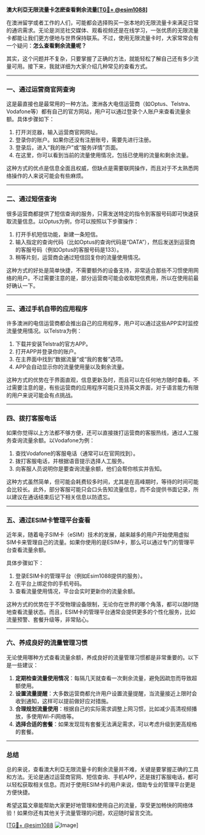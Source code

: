 **澳大利亞无限流量卡怎麽查看剩余流量[[TG💪+ @esim1088](https://t.me/s/esim1088)]**

在澳洲留学或者工作的人们，可能都会选择购买一张本地的无限流量卡来满足日常的通讯需求。无论是浏览社交媒体、观看视频还是在线学习，一张优质的无限流量卡都能让我们更方便地与世界保持联系。不过，使用无限流量卡时，大家常常会有一个疑问：**怎么查看剩余流量呢？**

其实，这个问题并不复杂，只要掌握了正确的方法，就能轻松了解自己还有多少流量可用。接下来，我就详细为大家介绍几种常见的查看方式。

---

### **一、通过运营商官网查询**

这是最直接也是最常用的一种方法。澳洲各大电信运营商（如Optus、Telstra、Vodafone等）都有自己的官方网站，用户可以通过登录个人账户来查看流量余额。具体步骤如下：

1. 打开浏览器，输入运营商官网网址。
2. 登录你的账户。如果你还没有注册账号，需要先进行注册。
3. 登录后，进入“我的账户”或“服务详情”页面。
4. 在这里，你可以看到当前的流量使用情况，包括已使用的流量和剩余流量。

这种方式的优点是信息全面且权威，但缺点是需要联网操作，而且对于不太熟悉网络操作的人来说可能会有些麻烦。

---

### **二、通过短信查询**

很多运营商都提供了短信查询的服务，只需发送特定的指令到客服号码即可快速获取流量信息。以Optus为例，你可以按照以下步骤操作：

1. 打开手机短信功能，新建一条短信。
2. 输入指定的查询代码（比如Optus的查询代码是“DATA”），然后发送到运营商的客服号码（例如Optus的客服号码是133）。
3. 稍等片刻，运营商会通过短信回复你的流量使用情况。

这种方式的好处是简单快捷，不需要额外的设备支持，非常适合那些不习惯使用网络的用户。不过需要注意的是，部分运营商可能会收取短信费用，所以在使用前最好确认一下。

---

### **三、通过手机自带的应用程序**

许多澳洲的电信运营商都会推出自己的应用程序，用户可以通过这些APP实时监控流量使用情况。以Telstra为例：

1. 下载并安装Telstra的官方APP。
2. 打开APP并登录你的账户。
3. 在主界面中找到“数据流量”或“我的套餐”选项。
4. APP会自动显示你的流量使用量以及剩余流量。

这种方式的优势在于界面直观，信息更新及时，而且可以在任何地方随时查看。不过需要注意的是，有些运营商的应用程序可能只支持英文界面，对于语言能力有限的用户来说可能会有点挑战。

---

### **四、拨打客服电话**

如果你觉得以上方法都不够方便，还可以直接拨打运营商的客服热线，通过人工服务查询流量余额。以Vodafone为例：

1. 查找Vodafone的客服电话（通常可以在官网找到）。
2. 拨打客服电话，并根据语音提示选择人工服务。
3. 向客服人员说明你是要查询流量余额，他们会帮你核实并告知。

这种方式虽然简单，但可能会耗费较多时间，尤其是在高峰期时，等待的时间可能会比较长。此外，部分客服可能只会口头告知流量信息，而不会提供书面记录，所以建议在通话结束后记下相关信息以防遗忘。

---

### **五、通过ESIM卡管理平台查看**

近年来，随着电子SIM卡（eSIM）技术的发展，越来越多的用户开始使用虚拟SIM卡来管理自己的流量。如果你使用的是ESIM卡，那么可以通过专门的管理平台查看流量余额。

具体步骤如下：

1. 登录ESIM卡的管理平台（例如Esim1088提供的服务）。
2. 在平台上绑定你的手机号码。
3. 查看流量使用情况，平台会实时更新你的流量余额。

这种方式的优势在于不受物理设备限制，无论你在世界的哪个角落，都可以随时随地查看流量状态。而且，ESIM卡的管理平台通常会提供更多的个性化服务，比如流量预警、套餐升级等，非常贴心。

---

### **六、养成良好的流量管理习惯**

无论使用哪种方式查看流量余额，养成良好的流量管理习惯都是非常重要的。以下是一些建议：

1. **定期检查流量使用情况**：每隔几天就查看一次剩余流量，避免因疏忽而导致超额使用。
2. **设置流量提醒**：大多数运营商都允许用户设置流量提醒，当流量接近上限时会收到通知，这样可以提前做好应对措施。
3. **合理规划流量使用**：根据自己的实际需求调整上网习惯，比如减少高清视频播放，多使用Wi-Fi网络等。
4. **选择合适的套餐**：如果发现现有套餐无法满足需求，可以考虑升级到更高规格的套餐。

---

### **总结**

总的来说，查看澳大利亞无限流量卡的剩余流量并不难，关键是要掌握正确的工具和方法。无论是通过运营商官网、短信查询、手机APP，还是拨打客服电话，都可以轻松获取相关信息。而对于使用ESIM卡的用户来说，借助专业的管理平台更是方便快捷。

希望这篇文章能帮助大家更好地管理和使用自己的流量，享受更加畅快的网络体验！如果你还有其他关于流量管理的问题，欢迎随时留言交流。

[[TG💪+ @esim1088](https://t.me/s/esim1088) ![Image](https://i.postimg.cc/4NQfJmqS/Snipaste-2025-05-13-00-14-12.png)]